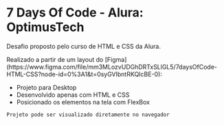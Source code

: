# 7 Days Of Code - Alura: OptimusTech

<p>Desafio proposto pelo curso de HTML e CSS da Alura.</p> <p>Realizado a partir de um layout do [Figma] (https://www.figma.com/file/mm3MLozvUDGhDRTxSLlGL5/7daysOfCode-HTML-CSS?node-id=0%3A1&t=0syGVIbntRKQIcBE-0):</p>

- Projeto para Desktop
- Desenvolvido apenas com HTML e CSS
- Posicionado os elementos na tela com FlexBox

```
Projeto pode ser visualizado diretamente no navegador
```
